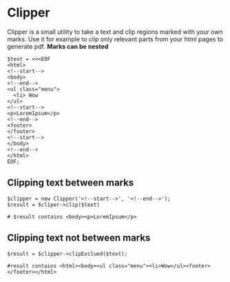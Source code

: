 # Clipper

Clipper is a small utility to take a text and clip regions marked with your own marks. Use it for example to clip only relevant parts from your html pages to generate pdf. **Marks can be nested**

    $text = <<<EOF
    <html>
    <!--start-->
    <body>
    <!--end-->
    <ul class="menu">
      <li> Wow
    </ul>
    <!--start-->
    <p>LoremIpsum</p>
    <!--end-->
    <footer>
    </footer>
    <!--start-->
    </body>
    <!--end-->
    </html>
    EOF;
    
## Clipping text between marks    
    
    $clipper = new Clipper('<!--start-->', '<!--end-->');
    $result = $cliper->clip($text)
    
    # $result contains <body><p>LoremIpsum</p>
    
## Clipping text **not between marks**

    $result = $clipper->clipExclued($text);
    
    #result contains <html><body><ul class="menu"><li>Wow</ul><footer></footer></html>




